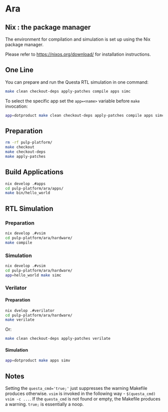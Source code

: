 # Ara

## Nix : the package manager

The environment for compilation and simulation is set up using the Nix package manager.

Please refer to <https://nixos.org/download/> for installation instructions.

## One Line

You can prepare and run the Questa RTL simulation in one command:

```bash
make clean checkout-deps apply-patches compile apps simc
```

To select the specific app set the `app=<name>` variable before `make` invocation:

```bash
app=dotproduct make clean checkout-deps apply-patches compile apps simc
```

## Preparation

```bash
rm -rf pulp-platform/
make checkout
make checkout-deps
make apply-patches
```

## Build Applications

```bash
nix develop .#apps
cd pulp-platform/ara/apps/
make bin/hello_world
```

## RTL Simulation

### Preparation

```bash
nix develop .#vsim
cd pulp-platform/ara/hardware/
make compile
```

### Simulation

```bash
nix develop .#vsim
cd pulp-platform/ara/hardware/
app=hello_world make simc
```

### Verilator

#### Preparation

```bash
nix dvelop .#verilator
cd pulp-platform/ara/hardware/
make verilate
```

Or:

```bash
make clean checkout-deps apply-patches verilate
```

#### Simulation

```bash
app=dotproduct make apps simv
```

## Notes

Setting the `questa_cmd='true;'` just suppresses the warning Makefile produces otherwise.
`vsim` is invoked in the following way - `$(questa_cmd) vsim -c ...`. If the `questa_cmd` is not found or empty, the Makefile produces a warning.
`true;` is essentially a noop.
